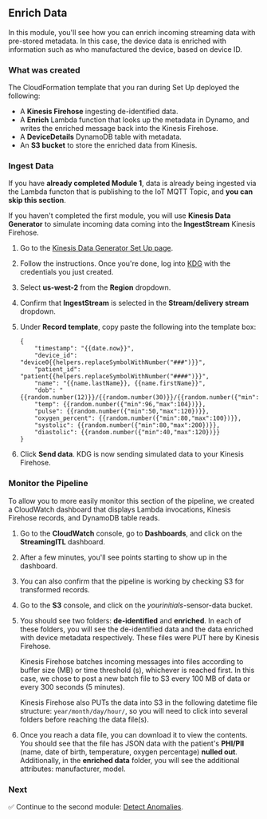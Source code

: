 ## Enrich Data

In this module, you'll see how you can enrich incoming streaming data with pre-stored metadata. In this case, the device data is enriched with information such as who manufactured the device, based on device ID. 

### What was created

The CloudFormation template that you ran during Set Up deployed the following:

* A **Kinesis Firehose** ingesting de-identified data.
* A **Enrich** Lambda function that looks up the metadata in Dynamo, and writes the enriched message back into the Kinesis Firehose.
* A **DeviceDetails** DynamoDB table with metadata.
* An **S3 bucket** to store the enriched data from Kinesis.

### Ingest Data
If you have **already completed Module 1**, data is already being ingested via the Lambda functon that is publishing to the IoT MQTT Topic, and **you can skip this section**.

If you haven't completed the first module, you will use **Kinesis Data Generator** to simulate incoming data coming into the **IngestStream** Kinesis Firehose.

1. Go to the [Kinesis Data Generator Set Up page][kdg-help].

1. Follow the instructions. Once you're done, log into [KDG][kdg] with the credentials you just created.

1. Select **us-west-2** from the **Region** dropdown.

1. Confirm that **IngestStream** is selected in the **Stream/delivery stream** dropdown.

1. Under **Record template**, copy paste the following into the template box:

	```
	{
		"timestamp": "{{date.now}}",
		"device_id": "device0{{helpers.replaceSymbolWithNumber("###")}}",
		"patient_id": "patient{{helpers.replaceSymbolWithNumber("####")}}",
		"name": "{{name.lastName}}, {{name.firstName}}",
		"dob": "{{random.number(12)}}/{{random.number(30)}}/{{random.number({"min":1920,"max":2000})}}",
		"temp": {{random.number({"min":96,"max":104})}},
		"pulse": {{random.number({"min":50,"max":120})}},
		"oxygen_percent": {{random.number({"min":80,"max":100})}},
		"systolic": {{random.number({"min":80,"max":200})}},
		"diastolic": {{random.number({"min":40,"max":120})}}
	}
	```

1. Click **Send data**. KDG is now sending simulated data to your Kinesis Firehose.

### Monitor the Pipeline
To allow you to more easily monitor this section of the pipeline, we created a CloudWatch dashboard that displays Lambda invocations, Kinesis Firehose records, and DynamoDB table reads.

1. Go to the **CloudWatch** console, go to **Dashboards**, and click on the **StreamingITL** dashboard. 

1. After a few minutes, you'll see points starting to show up in the dashboard. 

1. You can also confirm that the pipeline is working by checking S3 for transformed records.

1. Go to the **S3** console, and click on the *yourinitials*-sensor-data bucket.

1. You should see two folders: **de-identified** and **enriched**. In each of these folders, you will see the de-identified data and the data enriched with device metadata respectively. These files were PUT here by Kinesis Firehose.

	Kinesis Firehose batches incoming messages into files according to buffer size (MB) or time threshold (s), whichever is reached first. In this case, we chose to post a new batch file to S3 every 100 MB of data or every 300 seconds (5 minutes).

	Kinesis Firehose also PUTs the data into S3 in the following datetime file structure: `year/month/day/hour/`, so you will need to click into several folders before reaching the data file(s).

1. Once you reach a data file, you can download it to view the contents. You should see that the file has JSON data with the patient's **PHI/PII** (name, date of birth, temperature, oxygen percentage) **nulled out**. Additionally, in the **enriched data** folder, you will see the additional attributes: manufacturer, model.

### Next

:white_check_mark: Continue to the second module: [Detect Anomalies][detect-anomalies].

[kdg-help]: https://awslabs.github.io/amazon-kinesis-data-generator/web/help.html
[kdg]: https://awslabs.github.io/amazon-kinesis-data-generator/web/producer.html
[detect-anomalies]: ../3_DetectAnomalies/